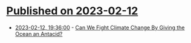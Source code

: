 # [Published on 2023-02-12](index.md)

* [2023-02-12, 19:36:00](https://news.slashdot.org/story/23/02/12/1933240/can-we-fight-climate-change-by-giving-the-ocean-an-antacid?utm_source=rss1.0mainlinkanon&utm_medium=feed) - [Can We Fight Climate Change By Giving the Ocean an Antacid?](https://news.slashdot.org/story/23/02/12/1933240/can-we-fight-climate-change-by-giving-the-ocean-an-antacid?utm_source=rss1.0mainlinkanon&utm_medium=feed)
